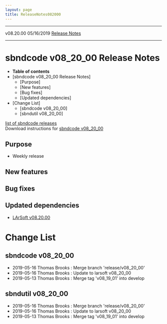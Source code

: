 ```yaml
---
layout: page
title: ReleaseNotes082000
---
```


  ----------- ------------ -- -- ------------------------------------------------------
  v08.20.00   05/16/2019         [Release Notes](ReleaseNotes082000.html)
  ----------- ------------ -- -- ------------------------------------------------------



sbndcode v08\_20\_00 Release Notes
======================================================================================

-   **Table of contents**
-   [sbndcode v08\_20\_00 Release
    Notes]
    -   [Purpose]
    -   [New features]
    -   [Bug fixes]
    -   [Updated dependencies]
-   [Change List]
    -   [sbndcode v08\_20\_00]
    -   [sbndutil v08\_20\_00]

[list of sbndcode
releases](List_of_SBND_code_releases.html)\
Download instructions for [sbndcode
v08\_20\_00](http://scisoft.fnal.gov/scisoft/bundles/sbnd/v08_20_00/sbndcode-v08_20_00.html)



Purpose
----------------------------------

-   Weekly release



New features
--------------------------------------------



Bug fixes
--------------------------------------



Updated dependencies
------------------------------------------------------------

-   [LArSoft
    v08.20.00](https://cdcvs.fnal.gov/redmine/projects/larsoft/wiki/ReleaseNotes082000)



Change List
==========================================



sbndcode v08\_20\_00
----------------------------------------------------------

-   2019-05-16 Thomas Brooks : Merge branch \'release/v08\_20\_00\'
-   2019-05-16 Thomas Brooks : Update to larsoft v08\_20\_00
-   2019-05-13 Thomas Brooks : Merge tag \'v08\_19\_01\' into develop



sbndutil v08\_20\_00
----------------------------------------------------------

-   2019-05-16 Thomas Brooks : Merge branch \'release/v08\_20\_00\'
-   2019-05-16 Thomas Brooks : Update to larsoft v08\_20\_00
-   2019-05-13 Thomas Brooks : Merge tag \'v08\_19\_01\' into develop
